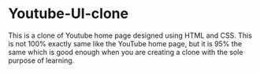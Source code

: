 # Youtube-UI-clone
This is a clone of Youtube home page designed using HTML and CSS.
This is not 100% exactly same like the YouTube home page, but it is 95% the same which is good enough 
when you are creating a clone with the sole purpose of learning.
